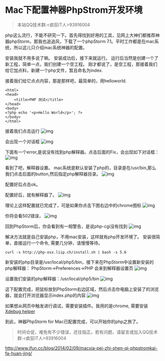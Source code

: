 # Mac下配置神器PhpStrom开发环境

> 本站QQ技术群:<疯狂IT人>93916004

php这么流行，不能不研究一下。首先得找到好用的工具，见网上大神们都推荐神器phpStorm，那我也追追风，下载了一个phpStorm 7.1。平时工作都是在mac系统，所以这儿只介绍mac系统神器的配置。

安装我就不用多说了嘛。
安装成功后，接下来就运行。
运行后当然是创建一个了新工程，简单一点，我们创建一个空工程。 刚才都说了，是空工程，那接着我们给它加点料，新建一个php文件，暂且命名为index.

接着我们给它点点内容，那是那样吧，最简单的，用helloworld.

```
<html>
<head>
    <title>PHP 测试</title>
</head>
<body>
<?php echo '<p>Hello World</p>'; ?>
</body>
</html>
```

接着我们点击运行 ![img](image-201803291639/6bf526ffgw1edcxz9otroj20qf0ji413.jpg)

会出现一个对话框 ![img](image-201803291639/6bf526ffgw1edcy003c4xj20iw0ikwgi.jpg)

下面有一个error,是说没有找到php解释器。点击后面的Fix，会出现如下对话框： ![img](image-201803291639/6bf526ffgw1edcy0tu5m7j20dk0i1dgj.jpg)

看到了吧，解释器设置。 mac系统是默认安装了php的，目录是在/usr/bin,那么我们点击后面的button,然后指定php解释器目录。
![img](image-201803291639/6bf526ffgw1edcy1eg18oj20mx0ir3zn.jpg)

配置好后点击ok。

配置好后，就有解释器了。
![img](image-201803291639/6bf526ffgw1edcy2630cbj20d80htjrz.jpg)

理论上这样配置就已完成了，可是如果你点击下图右边中的chrome图标
![img](image-201803291639/6bf526ffgw1edcy319hyfj20ws0jcgns.jpg)

你将会看502错误，
![img](image-201803291639/6bf526ffgw1edcy3qaz2mj20qu07r0sv.jpg)

回到PhpStorm后，你会看到有一相警告，是说php-cgi没有找到
![img](image-201803291639/6bf526ffgw1edcy4ae661j20lc07wdga.jpg)

解决方法就是自己安装php，不用mac安装，这样就有php开发环境了。 安装很简单，直接运行一个命令, 需要几分钟，请慢慢等待。

```
curl -s http://php-osx.liip.ch/install.sh | bash -s 5.6
```

新安装的php目录是/usr/local/php5/bin，接下来在PhpStorm中设置新安装的php解释器： PhpStorm->Preferences->PHP 会来到解释器设置页
![img](image-201803291639/6bf526ffgw1edcy5cwpgaj20y40mvtbk.jpg)

设置我们安装的php解释器：/usr/local/php5/bin
![img](image-201803291639/6bf526ffgw1edcy5zj6k8j20mx0iqgmv.jpg)

这下配置完成，把鼠标放到PhpStorm右边区域，然后点击你电脑上安装了的浏览器，就会打开浏览器显示index.php的内容
![img](image-201803291639/6bf526ffgw1edcy6kpunej206r04imwy.jpg)

如果想从网页中触发进行调试，需要安装插件。我用的是chrome, 需要安装[Xdebug helper](https://chrome.google.com/webstore/detail/xdebug-helper/eadndfjplgieldjbigjakmdgkmoaaaoc)

到此，神器PhpStorm for Mac已配置完成，可以开始你的php之旅了。

> 时间仓促，难免有不少错误，还往指正。若有问题，请留言或加入QQ技术群:<疯狂IT人>93916004





http://www.ifun.cc/blog/2014/02/09/macxia-pei-zhi-shen-qi-phpstromkai-fa-huan-jing/